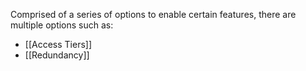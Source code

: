 Comprised of a series of options to enable certain features, there are multiple options such as:
* [[Access Tiers]]
* [[Redundancy]]
